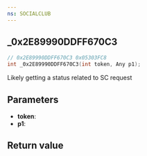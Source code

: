 ```yaml
---
ns: SOCIALCLUB
---
```

## _0x2E89990DDFF670C3

```c
// 0x2E89990DDFF670C3 0x05303FC8
int _0x2E89990DDFF670C3(int token, Any p1);
```

Likely getting a status related to SC request

## Parameters
* **token**: 
* **p1**: 

## Return value

